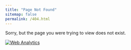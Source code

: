 ```yaml
---
title: "Page Not Found"
sitemap: false
permalink: /404.html
---
```


Sorry, but the page you were trying to view does not exist.

<!-- Default Statcounter code for Chris' github homepage
https://chriskreucher.github.io/ -->
<script type="text/javascript">
var sc_project=12980316; 
var sc_invisible=1; 
var sc_security="f53903e4"; 
</script>
<script type="text/javascript"
src="https://www.statcounter.com/counter/counter.js"
async></script>
<noscript><div class="statcounter"><a title="Web Analytics"
href="https://statcounter.com/" target="_blank"><img
class="statcounter"
src="https://c.statcounter.com/12980316/0/f53903e4/1/"
alt="Web Analytics"
referrerPolicy="no-referrer-when-downgrade"></a></div></noscript>
<!-- End of Statcounter Code -->
